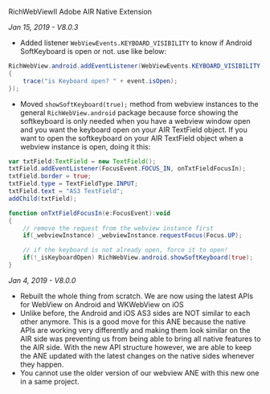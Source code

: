 RichWebViewII Adobe AIR Native Extension

*Jan 15, 2019 - V8.0.3*
* Added listener ```WebViewEvents.KEYBOARD_VISIBILITY``` to know if Android SoftKeyboard is open or not. use like below:

```actionscript
RichWebView.android.addEventListener(WebViewEvents.KEYBOARD_VISIBILITY, function (event:WebViewEvents):void
{
    trace("is Keyboard open? " + event.isOpen);
});
```

* Moved ```showSoftKeyboard(true);``` method from webview instances to the general ```RichWebView.android``` package because force showing the softkeyboard is only needed when you have a webview window open and you want the keyboard open on your AIR TextField object. If you want to open the softkeyboard on your AIR TextField object when a webview instance is open, doing it this:

```actionscript
var txtField:TextField = new TextField();
txtField.addEventListener(FocusEvent.FOCUS_IN, onTxtFieldFocusIn);
txtField.border = true;
txtField.type = TextFieldType.INPUT;
txtField.text = "AS3 TextField";
addChild(txtField);

function onTxtFieldFocusIn(e:FocusEvent):void
{
    // remove the request from the webview instance first
    if(_webviewInstance) _webviewInstance.requestFocus(Focus.UP);

    // if the keyboard is not already open, force it to open!
    if(!_isKeyboardOpen) RichWebView.android.showSoftKeyboard(true);
}
```

*Jan 4, 2019 - V8.0.0*
* Rebuilt the whole thing from scratch. We are now using the latest APIs for WebView on Android and WKWebView on iOS
* Unlike before, the Android and iOS AS3 sides are NOT similar to each other anymore. This is a good move for this ANE because the native APIs are working very differently and making them look similar on the AIR side was preventing us from being able to bring all native features to the AIR side. With the new API structure however, we are able to keep the ANE updated with the latest changes on the native sides whenever they happen.
* You cannot use the older version of our webview ANE with this new one in a same project.